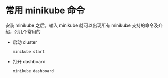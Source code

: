 # 常用 minikube 命令
安装 minikube 之后，输入 minikube 就可以出现所有 minikube 支持的命令及介绍，列几个常用的
- 启动 cluster  
    ```shell
  minikube start
    ```
- 打开 dashboard
    ```shell
    minikube dashboard 
    ```